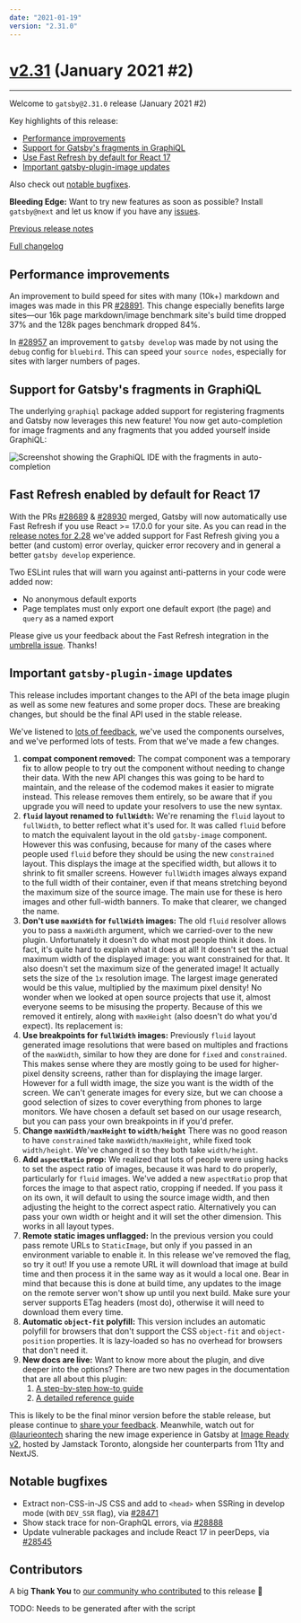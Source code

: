 ```yaml
---
date: "2021-01-19"
version: "2.31.0"
---
```


# [v2.31](https://github.com/gatsbyjs/gatsby/compare/gatsby@2.31.0-next.0...gatsby@2.31.0) (January 2021 #2)

---

Welcome to `gatsby@2.31.0` release (January 2021 #2)

Key highlights of this release:

- [Performance improvements](#performance-improvements)
- [Support for Gatsby's fragments in GraphiQL](#support-for-gatsbys-fragments-in-graphiql)
- [Use Fast Refresh by default for React 17](#use-fast-refresh-by-default-for-react-17)
- [Important gatsby-plugin-image updates](#important-gatsby-plugin-image-updates)

Also check out [notable bugfixes](#notable-bugfixes).

**Bleeding Edge:** Want to try new features as soon as possible? Install `gatsby@next` and let us know
if you have any [issues](https://github.com/gatsbyjs/gatsby/issues).

[Previous release notes](/docs/reference/release-notes/v2.30)

[Full changelog](https://github.com/gatsbyjs/gatsby/compare/gatsby@2.31.0-next.0...gatsby@2.31.0)

## Performance improvements

An improvement to build speed for sites with many (10k+) markdown and images was made in this PR [#28891](https://github.com/gatsbyjs/gatsby/pull/28891). This change especially benefits large sites—our 16k page markdown/image benchmark site's build time dropped 37% and the 128k pages benchmark dropped 84%.

In [#28957](https://github.com/gatsbyjs/gatsby/pull/28957) an improvement to `gatsby develop` was made by not using the `debug` config for `bluebird`. This can speed your `source nodes`, especially for sites with larger numbers of pages.

## Support for Gatsby's fragments in GraphiQL

The underlying `graphiql` package added support for registering fragments and Gatsby now leverages this new feature! You now get auto-completion for image fragments and any fragments that you added yourself inside GraphiQL:

![Screenshot showing the GraphiQL IDE with the fragments in auto-completion](https://user-images.githubusercontent.com/419821/103703746-686ce880-4fa8-11eb-852a-8f33f0b5b6b2.png)

## Fast Refresh enabled by default for React 17

With the PRs [#28689](https://github.com/gatsbyjs/gatsby/pull/28689) & [#28930](https://github.com/gatsbyjs/gatsby/pull/28930) merged, Gatsby will now automatically use Fast Refresh if you use React >= 17.0.0 for your site. As you can read in the [release notes for 2.28](/docs/reference/release-notes/v2.28#improved-fast-refresh-integration) we've added support for Fast Refresh giving you a better (and custom) error overlay, quicker error recovery and in general a better `gatsby develop` experience.

Two ESLint rules that will warn you against anti-patterns in your code were added now:

- No anonymous default exports
- Page templates must only export one default export (the page) and `query` as a named export

Please give us your feedback about the Fast Refresh integration in the [umbrella issue](https://github.com/gatsbyjs/gatsby/discussions/28390). Thanks!

## Important `gatsby-plugin-image` updates

This release includes important changes to the API of the beta image plugin as well as some new features and some proper docs. These are breaking changes, but should be the final API used in the stable release.

We've listened to [lots of feedback](https://github.com/gatsbyjs/gatsby/discussions/27950), we've used the components ourselves, and we've performed lots of tests. From that we've made a few changes.

1. **compat component removed:**
   The compat component was a temporary fix to allow people to try out the component without needing to change their data. With the new API changes this was going to be hard to maintain, and the release of the codemod makes it easier to migrate instead. This release removes them entirely, so be aware that if you upgrade you will need to update your resolvers to use the new syntax.
2. **`fluid` layout renamed to `fullWidth`:**
   We're renaming the `fluid` layout to `fullWidth`, to better reflect what it's used for. It was called `fluid` before to match the equivalent layout in the old `gatsby-image` component. However this was confusing, because for many of the cases where people used `fluid` before they should be using the new `constrained` layout. This displays the image at the specified width, but allows it to shrink to fit smaller screens. However `fullWidth` images always expand to the full width of their container, even if that means stretching beyond the maximum size of the source image. The main use for these is hero images and other full-width banners. To make that clearer, we changed the name.
3. **Don't use `maxWidth` for `fullWidth` images:**
   The old `fluid` resolver allows you to pass a `maxWidth` argument, which we carried-over to the new plugin. Unfortunately it doesn't do what most people think it does. In fact, it's quite hard to explain what it does at all! It doesn't set the actual maximum width of the displayed image: you want constrained for that. It also doesn't set the maximum size of the generated image! It actually sets the size of the `1x` resolution image. The largest image generated would be this value, multiplied by the maximum pixel density! No wonder when we looked at open source projects that use it, almost everyone seems to be misusing the property. Because of this we removed it entirely, along with `maxHeight` (also doesn't do what you'd expect). Its replacement is:
4. **Use breakpoints for `fullWidth` images:**
   Previously `fluid` layout generated image resolutions that were based on multiples and fractions of the `maxWidth`, similar to how they are done for `fixed` and `constrained`. This makes sense where they are mostly going to be used for higher-pixel density screens, rather than for displaying the image larger. However for a full width image, the size you want is the width of the screen. We can't generate images for every size, but we can choose a good selection of sizes to cover everything from phones to large monitors. We have chosen a default set based on our usage research, but you can pass your own breakpoints in if you'd prefer.
5. **Change `maxWidth/maxHeight` to `width/height`**
   There was no good reason to have `constrained` take `maxWidth/maxHeight`, while fixed took `width/height`. We've changed it so they both take `width/height`.
6. **Add `aspectRatio` prop:**
   We realized that lots of people were using hacks to set the aspect ratio of images, because it was hard to do properly, particularly for `fluid` images. We've added a new `aspectRatio` prop that forces the image to that aspect ratio, cropping if needed. If you pass it on its own, it will default to using the source image width, and then adjusting the height to the correct aspect ratio. Alternatively you can pass your own width or height and it will set the other dimension. This works in all layout types.
7. **Remote static images unflagged:**
   In the previous version you could pass remote URLs to `StaticImage`, but only if you passed in an environment variable to enable it. In this release we've removed the flag, so try it out! If you use a remote URL it will download that image at build time and then process it in the same way as it would a local one. Bear in mind that because this is done at build time, any updates to the image on the remote server won't show up until you next build. Make sure your server supports ETag headers (most do), otherwise it will need to download them every time.
8. **Automatic `object-fit` polyfill:**
   This version includes an automatic polyfill for browsers that don't support the CSS `object-fit` and `object-position` properties. It is lazy-loaded so has no overhead for browsers that don't need it.
9. **New docs are live:**
   Want to know more about the plugin, and dive deeper into the options? There are two new pages in the documentation that are all about this plugin:
   1. [A step-by-step how-to guide](/docs/how-to/images-and-media/using-gatsby-plugin-image)
   2. [A detailed reference guide](/docs/reference/built-in-components/gatsby-plugin-image)

This is likely to be the final minor version before the stable release, but please continue to [share your feedback](https://github.com/gatsbyjs/gatsby/discussions/27950). Meanwhile, watch out for [@laurieontech](https://twitter.com/laurieontech) sharing the new image experience in Gatsby at [Image Ready v2](https://www.meetup.com/JAMstack-Toronto/events/275601729/), hosted by Jamstack Toronto, alongside her counterparts from 11ty and NextJS.

## Notable bugfixes

- Extract non-CSS-in-JS CSS and add to `<head>` when SSRing in develop mode (with `DEV_SSR` flag), via [#28471](https://github.com/gatsbyjs/gatsby/pull/28471)
- Show stack trace for non-GraphQL errors, via [#28888](https://github.com/gatsbyjs/gatsby/pull/28888)
- Update vulnerable packages and include React 17 in peerDeps, via [#28545](https://github.com/gatsbyjs/gatsby/pull/28545)

## Contributors

A big **Thank You** to [our community who contributed](https://github.com/gatsbyjs/gatsby/compare/gatsby@2.31.0-next.0...gatsby@2.31.0) to this release 💜

TODO: Needs to be generated after with the script
